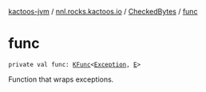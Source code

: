 [kactoos-jvm](../../index.md) / [nnl.rocks.kactoos.io](../index.md) / [CheckedBytes](index.md) / [func](./func.md)

# func

`private val func: `[`KFunc`](../../nnl.rocks.kactoos/-k-func.md)`<`[`Exception`](https://kotlinlang.org/api/latest/jvm/stdlib/kotlin/-exception/index.html)`, `[`E`](index.md#E)`>`

Function that wraps exceptions.

